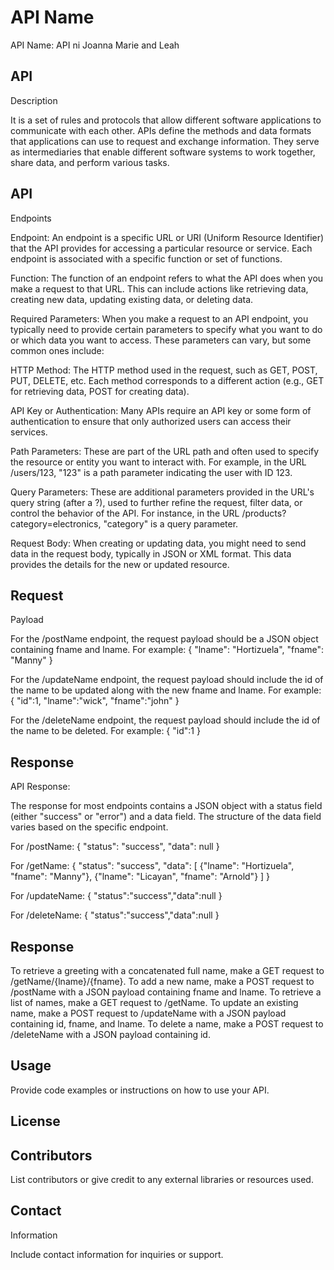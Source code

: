 # API Name

API Name: API ni Joanna Marie and Leah

 


## API
Description

It is a set of rules and protocols that allow different software applications to communicate with each other. APIs define the methods and data formats that applications can use to request and exchange information. They serve as intermediaries that enable different software systems to work together, share data, and perform various tasks.


 


## API
Endpoints

Endpoint: An endpoint is a specific URL or URI (Uniform Resource Identifier) that the API provides for accessing a particular resource or service. Each endpoint is associated with a specific function or set of functions.

Function: The function of an endpoint refers to what the API does when you make a request to that URL. This can include actions like retrieving data, creating new data, updating existing data, or deleting data.

Required Parameters: When you make a request to an API endpoint, you typically need to provide certain parameters to specify what you want to do or which data you want to access. These parameters can vary, but some common ones include:

HTTP Method: The HTTP method used in the request, such as GET, POST, PUT, DELETE, etc. Each method corresponds to a different action (e.g., GET for retrieving data, POST for creating data).

API Key or Authentication: Many APIs require an API key or some form of authentication to ensure that only authorized users can access their services.

Path Parameters: These are part of the URL path and often used to specify the resource or entity you want to interact with. For example, in the URL /users/123, "123" is a path parameter indicating the user with ID 123.

Query Parameters: These are additional parameters provided in the URL's query string (after a ?), used to further refine the request, filter data, or control the behavior of the API. For instance, in the URL /products?category=electronics, "category" is a query parameter.

Request Body: When creating or updating data, you might need to send data in the request body, typically in JSON or XML format. This data provides the details for the new or updated resource.

 


## Request
Payload

For the /postName endpoint, the request payload should be a JSON object containing fname and lname. 
For example:
{
    "lname": "Hortizuela",
    "fname": "Manny"
}

For the /updateName endpoint, the request payload should include the id of the name to be updated along with the new fname and lname.
For example:
{
  "id":1,
  "lname":"wick",
   "fname":"john"
}

For the /deleteName endpoint, the request payload should include the id of the name to be deleted.
For example:
{
  "id":1
}

 


## Response
API Response:

The response for most endpoints contains a JSON object with a status field (either "success" or "error") and a data field. The structure of the data field varies based on the specific endpoint.

For /postName:
{
    "status": "success",
    "data": null
}

For /getName:
{
    "status": "success",
    "data": [
        {"lname": "Hortizuela", "fname": "Manny"},
        {"lname": "Licayan", "fname": "Arnold"}
    ]
}


For /updateName:
{
         "status":"success","data":null
}

For /deleteName:
{
         "status":"success","data":null
}



 


## Response

To retrieve a greeting with a concatenated full name, make a GET request to /getName/{lname}/{fname}.
To add a new name, make a POST request to /postName with a JSON payload containing fname and lname.
To retrieve a list of names, make a GET request to /getName.
To update an existing name, make a POST request to /updateName with a JSON payload containing id, fname, and lname.
To delete a name, make a POST request to /deleteName with a JSON payload containing id.
 


## Usage


Provide code
examples or instructions on how to use your API.


 


## License


 


## Contributors


List
contributors or give credit to any external libraries or resources used.


 


## Contact
Information


Include contact
information for inquiries or support.
